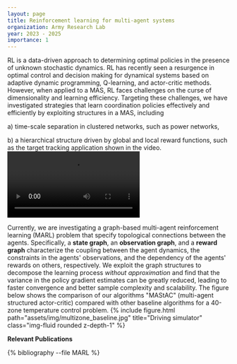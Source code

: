 ```yaml
---
layout: page
title: Reinforcement learning for multi-agent systems
organization: Army Research Lab
year: 2023 - 2025
importance: 1
---
```

RL is a data-driven approach to determining optimal policies in the presence of unknown stochastic dynamics. 	RL has recently seen a resurgence in optimal control and decision making for dynamical systems based on adaptive dynamic programming, Q-learning, and actor-critic methods. However, when applied to a MAS, RL faces challenges on the  curse of dimensionality and learning efficiency. Targeting these challenges, we have investigated strategies that learn coordination policies effectively and efficiently by exploiting structures in a MAS, including 

a) time-scale separation in clustered networks, such as power networks,

b) a hierarchical structure driven by global and local reward functions, such as the target tracking application shown in the video.
<video src="https://ostatemailokstate-my.sharepoint.com/:v:/r/personal/he_bai_okstate_edu/Documents/dwft-demo-052521_small.mov?csf=1&web=1&nav=eyJyZWZlcnJhbEluZm8iOnsicmVmZXJyYWxBcHAiOiJPbmVEcml2ZUZvckJ1c2luZXNzIiwicmVmZXJyYWxBcHBQbGF0Zm9ybSI6IldlYiIsInJlZmVycmFsTW9kZSI6InZpZXciLCJyZWZlcnJhbFZpZXciOiJNeUZpbGVzTGlua0NvcHkifX0&e=HWqock"></video>



Currently, we are investigating a graph-based multi-agent reinforcement learning (MARL) problem that specify topological connections between the agents. Specifically, a **state graph**, an **observation graph**, and a **reward graph** characterize the coupling between the agent dynamics, the constraints in the agents' observations, and the dependency of the agents' rewards on others, respectively. We exploit the graph structures to decompose the learning process *without approximation* and find that the variance in the policy gradient estimates can be greatly reduced, leading to faster convergence and better sample complexity and scalability. The figure below shows the comparison of our algorithms "MAStAC" (multi-agent structured actor-critic) compared with other baseline algorithms for a 40-zone temperature control problem. 
{% include figure.html path="assets/img/multizone_baseline.jpg" title="Driving simulator" class="img-fluid rounded z-depth-1" %}

**Relevant Publications**

<div class="publications">


{% bibliography --file MARL %}


</div>

